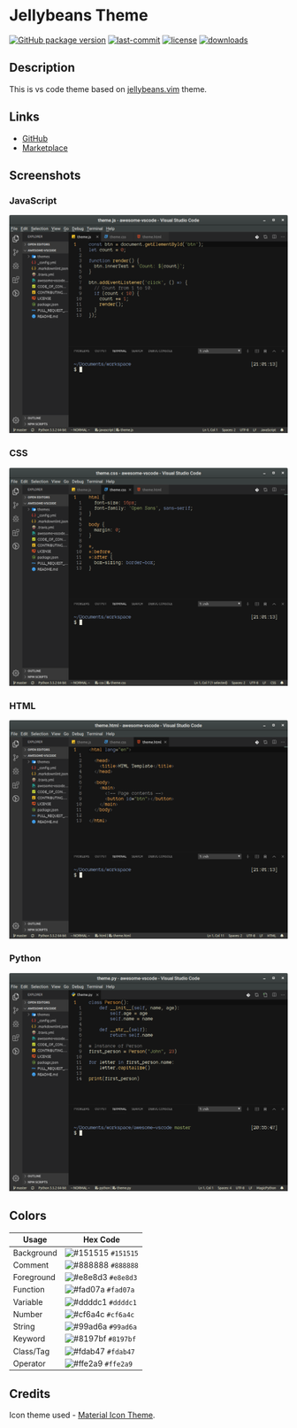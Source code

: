 # Jellybeans Theme

 [![GitHub package version](https://img.shields.io/github/package-json/v/DNonov/jellybeans-theme.svg)](./package.json) [![last-commit](https://img.shields.io/github/last-commit/DNonov/jellybeans-theme.svg)](./package.json) [![license](https://img.shields.io/github/license/DNonov/jellybeans-theme.svg)](./LICENSE) [![downloads](https://img.shields.io/visual-studio-marketplace/d/DimitarNonov.jellybeans-theme.svg)](https://marketplace.visualstudio.com/items?itemName=DimitarNonov.jellybeans-theme)

## Description
This is vs code theme based on [jellybeans.vim](https://github.com/nanotech/jellybeans.vim) theme.

## Links
* [GitHub](https://github.com/DNonov/jellybeans-theme)
* [Marketplace](https://marketplace.visualstudio.com/items?itemName=DimitarNonov.jellybeans-theme)

## Screenshots
### JavaScript
![](https://raw.githubusercontent.com/DNonov/jellybeans-theme/master/media/jellybeans-js.png)
### CSS
![](https://raw.githubusercontent.com/DNonov/jellybeans-theme/master/media/jellybeans-css.png)
### HTML
![](https://raw.githubusercontent.com/DNonov/jellybeans-theme/master/media/jellybeans-html.png)
### Python
![](https://raw.githubusercontent.com/DNonov/jellybeans-theme/master/media/jellybeans-py.png)

## Colors
| Usage           | Hex Code                                                           |
| --------------- | ------------------------------------------------------------------ |
| Background      | ![#151515](https://placehold.it/15/151515/ffffff?text=+) `#151515` |
| Comment         | ![#888888](https://placehold.it/15/888888/000000?text=+) `#888888` |
| Foreground      | ![#e8e8d3](https://placehold.it/15/e8e8d3/000000?text=+) `#e8e8d3` |
| Function        | ![#fad07a](https://placehold.it/15/fad07a/000000?text=+) `#fad07a` |
| Variable        | ![#ddddc1](https://placehold.it/15/ddddc1/000000?text=+) `#ddddc1` |
| Number          | ![#cf6a4c](https://placehold.it/15/cf6a4c/000000?text=+) `#cf6a4c` |
| String          | ![#99ad6a](https://placehold.it/15/99ad6a/000000?text=+) `#99ad6a` |
| Keyword         | ![#8197bf](https://placehold.it/15/8197bf/000000?text=+) `#8197bf` |
| Class/Tag       | ![#fdab47](https://placehold.it/15/fdab47/000000?text=+) `#fdab47` |
| Operator        | ![#ffe2a9](https://placehold.it/15/ffe2a9/000000?text=+) `#ffe2a9` |

## Credits
Icon theme used  -  [Material Icon Theme](https://marketplace.visualstudio.com/items?itemName=PKief.material-icon-theme).

